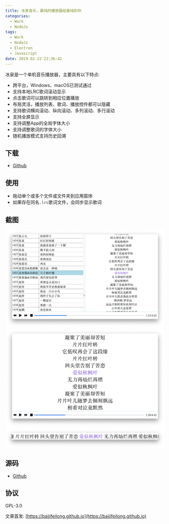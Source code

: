 ```yaml
---
title: 冰泉音乐，最纯的播放器给最纯的你
categories:
  - Work
  - NodeJs
tags:
  - Work
  - NodeJs
  - Electron
  - Javascript
date: 2019-02-22 22:36:42
---
```


冰泉是一个单机音乐播放器，主要具有以下特点:

- 跨平台，Windows、macOS已测试通过
- 支持本地LRC歌词滚动显示
- 点击歌词可以跳转到相应位置播放
- 布局灵活，播放列表、歌词、播放控件都可以隐藏
- 支持歌词横向滚动、纵向滚动、多列滚动、多行滚动
- 支持全屏显示
- 支持调整App的全局字体大小
- 支持调整歌词的字体大小
- 随机播放模式支持历史回溯

<!--more-->

## 下载

- [Github](https://github.com/baijifeilong/ice-spring/releases)

## 使用

- 拖动单个或多个文件或文件夹到应用窗体
- 如果存在同名`.lrc`歌词文件，会同步显示歌词

## 截图

![主界面](https://raw.githubusercontent.com/baijifeilong/resources/master/ice-spring/ice-spring.png)
![歌词布局](https://raw.githubusercontent.com/baijifeilong/resources/master/ice-spring/ice-spring-2.png)
![歌词布局2](https://raw.githubusercontent.com/baijifeilong/resources/master/ice-spring/ice-spring-3.png)

## 源码

- [Github](https://github.com/baijifeilong/ice-spring)

## 协议

GPL-3.0

文章首发: [https://baijifeilong.github.io](https://baijifeilong.github.io)
